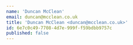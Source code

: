 ```yaml
---
name: 'Duncan McClean'
email: duncan@mcclean.co.uk
title: 'Duncan McClean <duncan@mcclean.co.uk>'
id: 6e7c0c49-7708-4d7e-999f-f59bdbb9757c
published: false
---
```

